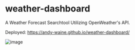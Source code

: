 # weather-dashboard

A Weather Forecast Searchtool Utilizing OpenWeather's API.

Deployed: https://andy-waine.github.io/weather-dashboard/

![image](https://user-images.githubusercontent.com/88730354/143137657-68715687-b353-4bfc-8f91-8a85c82147c5.png)

